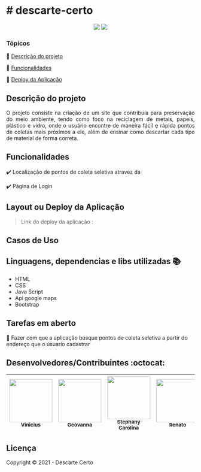 
<h1># descarte-certo</h1> 

<p align="center">
  <img src="https://img.shields.io/static/v1?label=bootstrap&message=framework&color=blue&style=for-the-badge&logo=bootstrap"/>
 <img src="http://img.shields.io/static/v1?label=STATUS&message=EM%20DESENVOLVIMENTO&color=RED&style=for-the-badge"/>
   
</p>


### Tópicos 

:small_blue_diamond: [Descrição do projeto](#descrição-do-projeto)

:small_blue_diamond: [Funcionalidades](#funcionalidades)

:small_blue_diamond: [Deploy da Aplicação](#deploy-da-aplicação-dash)



## Descrição do projeto 

<p align="justify">
 O projeto consiste na criação de um site que contribuía para preservação do meio ambiente, tendo como foco na reciclagem de metais, papeis, plástico e vidro, onde o usuário encontre de maneira fácil e rápida pontos de coletas mais próximos a ele, além de ensinar como descartar cada tipo de material de forma correta. 
</p>

## Funcionalidades

:heavy_check_mark: Localização de pontos de coleta seletiva atravez da

:heavy_check_mark: Página de Login  


## Layout ou Deploy da Aplicação

> Link do deploy da aplicação :


## Casos de Uso






## Linguagens, dependencias e libs utilizadas :books:

- HTML
- CSS
- Java Script
- Api google maps
- Bootstrap


## Tarefas em aberto

:memo: Fazer com que a aplicação busque pontos de coleta seletiva a partir do endereço que o úsuario cadastrar 



## Desenvolvedores/Contribuintes :octocat:

| [<img src="https://avatars.githubusercontent.com/u/63162394?v=4" width=115><br><sub>Vinicius</sub>](https://github.com/vncsmyrnk) |  [<img src="https://avatars.githubusercontent.com/u/83795094?v=4" width=115><br><sub>Geovanna</sub>](https://github.com/Geovanna77) |  [<img src="https://avatars.githubusercontent.com/u/64992976?s=400&u=b47abcd1f5bffd3bdb510f68250f9eff019a76b0&v=4" width=115><br><sub>Stephany Carolina</sub>](https://github.com/stephany-c) | [<img src="https://avatars.githubusercontent.com/u/79455144?v=4" width=115><br><sub>Renato</sub>](https://github.com/renatovvjr) |
| :---: | :---: | :---: | :---:

## Licença 

Copyright :copyright: 2021 - Descarte Certo 

